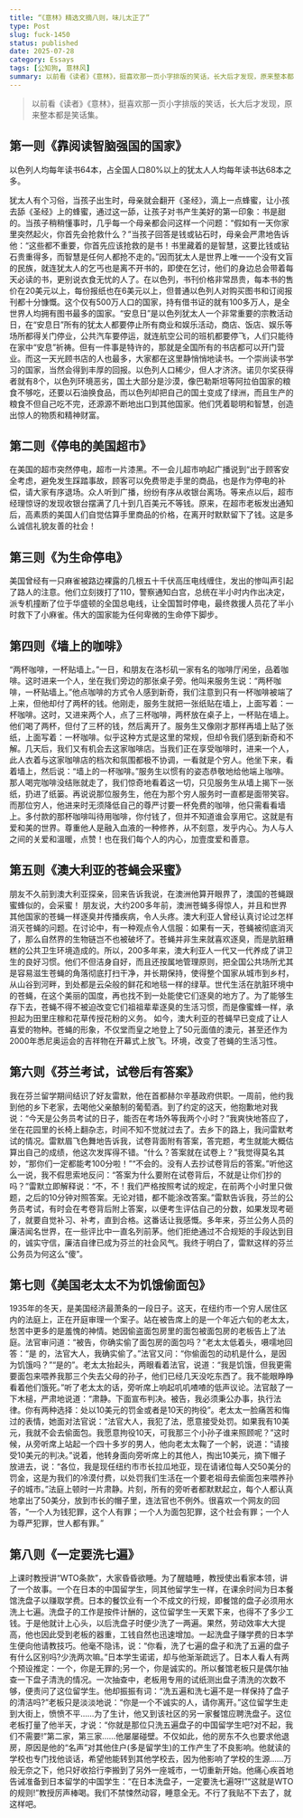 ```yaml
---
title: “《意林》精选文摘八则，味儿太正了”
type: Post
slug: fuck-1450
status: published
date: 2025-07-28
category: Essays
tags: [公知狗, 意林风]
summary: 以前看《读者》《意林》，挺喜欢那一页小字排版的笑话，长大后才发现，原来整本都是笑话集。
---
```



> 以前看《读者》《意林》，挺喜欢那一页小字排版的笑话，长大后才发现，原来整本都是笑话集。

## 第一则《靠阅读智脑强国的国家》
以色列人均每年读书64本，占全国人口80%以上的犹太人人均每年读书达68本之多。

犹太人有个习俗，当孩子出生时，母亲就会翻开《圣经》，滴上一点蜂蜜，让小孩去舔《圣经》上的蜂蜜，通过这一舔，让孩子对书产生美好的第一印象：书是甜的。当孩子稍稍懂事时，几乎每一个母亲都会问这样一个问题：“假如有一天你家里突然起火，你首先会抢救什么？”当孩子回答是钱或钻石时，母亲会严肃地告诉他：“这些都不重要，你首先应该抢救的是书！书里藏着的是智慧，这要比钱或钻石贵重得多，而智慧是任何人都抢不走的。”因而犹太人是世界上唯一一个没有文盲的民族，就连犹太人的乞丐也是离不开书的，即使在乞讨，他们的身边总会带着每天必读的书，更别说衣食无忧的人了。在以色列，书刊价格非常昂贵，每本书的售价在20美元以上，每份报纸也在6美元以上，但普通以色列人对购买图书和订阅报刊都十分慷慨。这个仅有500万人口的国家，持有借书证的就有100多万人，是全世界人均拥有图书最多的国家。“安息日”是以色列犹太人一个非常重要的宗教活动日，在“安息日”所有的犹太人都要停止所有商业和娱乐活动，商店、饭店、娱乐等场所都得关门停业，公共汽车要停运，就连航空公司的班机都要停飞，人们只能待在家中“安息”祈祷。但有一件事是特许的，那就是全国所有的书店都可以开门营业。而这一天光顾书店的人也最多，大家都在这里静悄悄地读书。一个崇尚读书学习的国家，当然会得到丰厚的回报。以色列人口稀少，但人才济济。诺贝尔奖获得者就有8个，以色列环境恶劣，国土大部分是沙漠，像巴勒斯坦等阿拉伯国家的粮食不够吃，还要以石油换食品，而以色列却把自己的国土变成了绿洲，而且生产的粮食不但自己吃不完，还源源不断地出口到其他国家。他们凭着聪明和智慧，创造出惊人的物质和精神财富。

## 第二则《停电的美国超市》
在美国的超市突然停电，超市一片漆黑。不一会儿超市响起广播说到“出于顾客安全考虑，避免发生踩踏事故，顾客可以免费带走手里的商品，也是作为停电的补偿，请大家有序退场。众人听到广播，纷纷有序从收银台离场。等来点以后，超市经理惊讶的发现收银台摆满了几十到几百美元不等钱。原来，在超市老板发出通知后，高素质的美国人们自觉估算手里商品的价格，在离开时默默留下了钱。这是多么诚信礼貌友善的社会！

## 第三则《为生命停电》
美国曾经有一只麻雀被路边裸露的几根五十千伏高压电线缠住，发出的惨叫声引起了路人的注意。他们立刻拨打了110，警察通知白宫，总统在半小时内作出决定，派专机撞断了位于华盛顿的全国总电线，让全国暂时停电，最终救援人员花了半小时救下了小麻雀。伟大的国家能为任何卑微的生命停下脚步。

## 第四则《墙上的咖啡》
“两杯咖啡，一杯贴墙上。”一日，和朋友在洛杉矶一家有名的咖啡厅闲坐，品着咖啡。这时进来一个人，坐在我们旁边的那张桌子旁。他叫来服务生说：“两杯咖啡，一杯贴墙上。”他点咖啡的方式令人感到新奇，我们注意到只有一杯咖啡被端了上来，但他却付了两杯的钱。他刚走，服务生就把一张纸贴在墙上，上面写着：一杯咖啡。这时，又进来两个人，点了三杯咖啡，两杯放在桌子上，一杯贴在墙上。他们喝了两杯，但付了三杯的钱，然后离开了。服务生又像刚才那样再墙上贴了张纸，上面写着：一杯咖啡。似乎这种方式是这里的常规，但却令我们感到新奇和不解。几天后，我们又有机会去这家咖啡店。当我们正在享受咖啡时，进来一个人，此人衣着与这家咖啡店的档次和氛围都极不协调，一看就是个穷人。他坐下来，看着墙上，然后说：“墙上的一杯咖啡。”服务生以惯有的姿态恭敬地给他端上咖啡。 那人喝完咖啡没结账就走了，我们惊奇地看着这一切，只见服务生从墙上揭下一张纸，扔进了纸篓。再说说那位服务生，他在为那个穷人服务时一直都是面带笑容。而那位穷人，他进来时无须降低自己的尊严讨要一杯免费的咖啡，他只需看看墙上。多付款的那杯咖啡叫待用咖啡，你付钱了，但并不知道谁会享用它。这就是有爱和美的世界。尊重他人是融入血液的一种修养，从不刻意，发乎内心。为人与人之间的关爱和溫暖，点赞！也在我们每个人的内心，加壹度爱和善意。

## 第五则《澳大利亚的苍蝇会采蜜》
朋友不久前到澳大利亚探亲，回来告诉我说，在澳洲他算开眼界了，澳国的苍蝇跟蜜蜂似的，会采蜜！  朋友说，大约200多年前，澳洲苍蝇多得惊人，并且和世界其他国家的苍蝇一样逐臭并传播疾病，令人头疼。澳大利亚人曾经认真讨论过怎样消灭苍蝇的问题。在讨论中，有一种观点令人信服：如果有一天，苍蝇被彻底消灭了，那么自然界的生物链岂不也被破坏了。苍蝇并非生来就喜欢逐臭，而是肮脏糟糕的公共卫生环境造成的。所以，200多年来，澳大利亚人一代又一代养成了讲卫生的良好习惯。他们不但洁身自好，而且还按属地管理原则，把全国公共场所尤其是容易滋生苍蝇的角落彻底打扫干净，并长期保持，使得整个国家从城市到乡村，从山谷到河畔，到处都是云朵般的鲜花和地毯一样的绿草。世代生活在肮脏环境中的苍蝇，在这个美丽的国度，再也找不到一处能使它们逐臭的地方了。为了能够生存下去，苍蝇不得不被迫改变它们祖祖辈辈逐臭的生活习惯，而是像蜜蜂一样，承担起为田里庄稼和花草传授花粉的义务。 如今，澳大利亚的苍蝇早已变成了让人喜爱的物种。苍蝇的形象，不仅堂而皇之地登上了50元面值的澳元，甚至还作为2000年悉尼奥运会的吉祥物在开幕式上放飞。环境，改变了苍蝇的生活习性。

## 第六则《芬兰考试，试卷后有答案》
我在芬兰留学期间结识了好友雷默，他在首都赫尔辛基政府供职。一周前，他约我到他的乡下老家，去喝他父亲酿制的葡萄酒。到了约定的这天，他抱歉地对我说：“今天是公务员考试的日子，能否在考场外等我两个小时？”我爽快地答应了，坐在花园里的长椅上翻杂志，时间不知不觉就过去了。去乡下的路上，我问雷默考试的情况。雷默眉飞色舞地告诉我，试卷背面附有答案，答完题，考生就能大概估算出自己的成绩，他这次发挥得不错。“什么？答案就在试卷上？”我觉得莫名其妙，“那你们一定都能考100分啦！”“不会的。没有人去抄试卷背后的答案。”听他这么一说，我不假思索地反问：“答案为什么要附在试卷背后，不就是让你们抄的吗？”雷默立即解释说：“不，不！我们严格按照考试的规定，在前两个小时里只做题，之后的10分钟对照答案。无论对错，都不能涂改答案。”雷默告诉我，芬兰的公务员考试，有时会在考卷背后附上答案，以便考生评估自己的分数，如果发现考砸了，就要自觉补习、补考，直到合格。这番话让我感慨。多年来，芬兰公务人员的廉洁闻名世界，在一些评比中一直名列前茅。他们拒绝通过不合规矩的手段达到目的，诚实守信，廉洁自律已成为芬兰的社会风气。我终于明白了，雷默这样的芬兰公务员为何这么“傻”。

## 第七则《美国老太太不为饥饿偷面包》
1935年的冬天，是美国经济最萧条的一段日子。这天，在纽约市一个穷人居住区内的法庭上，正在开庭审理一个案子。站在被告席上的是一个年近六旬的老太太，愁苦中更多的是羞愧的神情。她因偷盗面包房里的面包被面包房的老板告上了法庭。法官审问道：“被告，你确实偷了面包房的面包吗？”老太太低着头，嗫嚅地回答：“是 的，法官大人，我确实偷了。”法官又问：“你偷面包的动机是什么，是因为饥饿吗？”“是的”。老太太抬起头，两眼看着法官，说道：“我是饥饿，但我更需要面包来喂养我那三个失去父母的孙子，他们已经几天没吃东西了。我不能眼睁睁看着他们饿死。”听了老太太的话，旁听席上响起叽叽喳喳的低声议论。法官敲了一下木槌，严肃地说道：“肃静。下面宣布判决。被告，我必须秉公办事，执行法律。你有两种选择：处以10美元的罚金或者是10天的拘役”。老太太一脸痛苦和悔过的表情，她面对法官说：“法官大人，我犯了法，愿意接受处罚。如果我有10美元，我就不会去偷面包。我愿意拘役10天，可我那三个小孙子谁来照顾呢？”这时候，从旁听席上站起一个四十多岁的男人，他向老太太鞠了一个躬，说道：“请接受10美元的判决。”说着，他转身面向旁听席上的其他人，掏出10美元，摘下帽子放进去，说：“各位，我是现任纽约市市长拉瓜地亚，现在请诸位每人交50美分的罚金，这是为我们的冷漠付费，以处罚我们生活在一个要老祖母去偷面包来喂养孙子的城市。”法庭上顿时一片肃静。片刻，所有的旁听者都默默起立，每个人都认真地拿出了50美分，放到市长的帽子里，连法官也不例外。很喜欢一个网友的回答，“一个人为钱犯罪，这个人有罪；一个人为面包犯罪，这个社会有罪；一个人为尊严犯罪，世人都有罪。”

## 第八则《一定要洗七遍》
上课时教授讲“WTO条款”，大家昏昏欲睡。为了醒瞌睡，教授使出看家本领，讲了一个故事。一个在日本的中国留学生，同其他留学生一样，在课余时间为日本餐馆洗盘子以赚取学费。日本的餐饮业有一个不成文的行规，即餐馆的盘子必须用水洗上七遍。洗盘子的工作是按件计酬的，这位留学生一天累下来，也得不了多少工钱。于是他就计上心头，以后洗盘子时便少洗了一两遍。果然，劳动效率大大提高，他也因此受到老板的器重，工钱自然也迅速增加。一起洗盘子赚学费的日本学生便向他请教技巧。他毫不隐讳，说：“你看，洗了七遍的盘子和洗了五遍的盘子有什么区别吗?少洗两次嘛。”日本学生诺诺，却与他渐渐疏远了。日本人看人有两个预设推定：一个，你是无罪的;另一个，你是诚实的。所以餐馆老板只是偶尔抽查一下盘子清洗的情况。一次抽查中，老板用专用的试纸测出盘子清洗的次数不够，便责问了这位留学生。他却振振有词：“洗五遍和洗七遍不是一样保持了盘子的清洁吗?”老板只是淡淡地说：“你是一个不诚实的人，请你离开。”这位留学生走到大街上，愤愤不平……为了生计，他又到该社区的另一家餐馆应聘洗盘子。这位老板打量了他半天，才说：“你就是那位只洗五遍盘子的中国留学生吧?对不起，我们不需要!”第二家，第三家……他屡屡碰壁。不仅如此，他的房东不久也要求他退房，原因是他的“名声”对其他住户(多是留学生)的工作产生了不良影响。他就读的学校也专门找他谈话，希望他能转到其他学校去，因为他影响了学校的生源……万般无奈之下，他只好收拾行李搬到了另外一座城市，一切重新开始。他痛心疾首地告诫准备到日本留学的中国学生：“在日本洗盘子，一定要洗七遍呀!”“这就是WTO的规则!”教授厉声棒喝。我们不禁悚然动容，睡意全无。不行了我贴不下去了，就这样吧。
